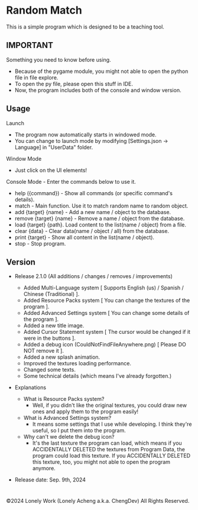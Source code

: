 # Random Match
This is a simple program which is designed to be a teaching tool.

## IMPORTANT
Something you need to know before using.
* Because of the pygame module, you might not able to open the python file in file explore.
* To open the py file, please open this stuff in IDE.
* Now, the program includes both of the console and window version.

## Usage
Launch
* The program now automatically starts in windowed mode.
* You can change to launch mode by modifying [Settings.json -> Language] in "UserData" folder.

Window Mode
* Just click on the UI elements!

Console Mode - Enter the commands below to use it.
- help ({command}) - Show all commands (or specific command's details).
- match - Main function. Use it to match random name to random object.
- add {target} {name} - Add a new name / object to the database.
- remove {target} {name} - Remove a name / object from the database.
- load {target} {path}. Load content to the list(name / object) from a file.
- clear {data} - Clear data(name / object / all) from the database.
- print {target} - Show all content in the list(name / object).
- stop - Stop program.

## Version
- Release 2.1.0 (All additions / changes / removes / improvements)
  - Added Multi-Language system [ Supports English (us) / Spanish / Chinese (Traditional) ].
  - Added Resource Packs system [ You can change the textures of the program ].
  - Added Advanced Settings system [ You can change some details of the program ].
  - Added a new title image.
  - Added Cursor Statement system [ The cursor would be changed if it were in the buttons ].
  - Added a debug icon (CouldNotFindFileAnywhere.png) [ Please DO NOT remove it ].
  - Added a new splash animation.
  - Improved the textures loading performance.
  - Changed some texts.
  - Some technical details (which means I've already forgotten.)

- Explanations
  - What is Resource Packs system?
    - Well, if you didn't like the original textures, you could draw new ones and apply them to the program easily!
  - What is Advanced Settings system?
    - It means some settings that I use while developing. I think they're useful, so I put them into the program.
  - Why can't we delete the debug icon?
    - It's the last texture the program can load, which means if you ACCIDENTALLY DELETED the textures from Program Data,
    the program could load this texture. 
    If you ACCIDENTALLY DELETED this texture, too, you might not able to open the program anymore.
  
- Release date: Sep. 9th, 2024
    
#
©2024 Lonely Work (Lonely Acheng a.k.a. ChengDev) All Rights Reserved.
